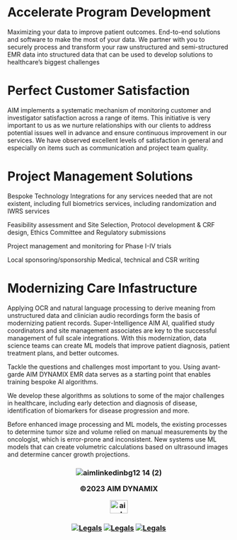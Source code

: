 # Accelerate Program Development

Maximizing your data to improve patient outcomes. End-to-end solutions and software to make the most of your data. We partner with you to securely process and transform your raw unstructured and semi-structured EMR data into structured data that can be used to develop solutions to healthcare’s biggest challenges

# Perfect Customer Satisfaction

AIM implements a systematic mechanism of monitoring customer and investigator satisfaction across a range of items. This initiative is very important to us as we nurture relationships with our clients to address potential issues well in advance and ensure continuous improvement in our services. We have observed excellent levels of satisfaction in general and especially on items such as communication and project team quality.

# Project Management Solutions 

Bespoke Technology Integrations for any services needed that are not existent, including full biometrics services, including randomization and IWRS services

Feasibility assessment and Site Selection, Protocol development & CRF design, Ethics Committee and Regulatory submissions

Project management and monitoring for Phase I-IV trials

Local sponsoring/sponsorship Medical, technical and CSR writing

# Modernizing Care Infastructure

Applying OCR and natural language processing to derive meaning from unstructured data and clinician audio recordings form the basis of modernizing patient records. Super-Intelligence AIM AI, qualified study coordinators and site management associates are key to the successful management of full scale integrations. With this modernization, data science teams can create ML models that improve patient diagnosis, patient treatment plans, and better outcomes.

Tackle the questions and challenges most important to you. Using avant-garde AIM DYNAMIX EMR data serves as a starting point that enables training bespoke AI algorithms.

We develop these algorithms as solutions to some of the major challenges in healthcare, including early detection and diagnosis of disease, identification of biomarkers for disease progression and more.

Before enhanced image processing and ML models, the existing processes to determine tumor size and volume relied on manual measurements by the oncologist, which is error-prone and inconsistent. New systems use ML models that can create volumetric calculations based on ultrasound images and determine cancer growth projections.
 
 <h3 align="middle">
  
![aimlinkedinbg12 14 (2)](https://user-images.githubusercontent.com/119469038/209342013-ad59d147-7591-4a96-8714-495374bf51ad.png)

©2023 AIM DYNAMIX 



<a href="https://linkedin.com/company/aimdmx/" target="blank"><img align="center" src="https://raw.githubusercontent.com/rahuldkjain/github-profile-readme-generator/master/src/images/icons/Social/linked-in-alt.svg" alt="aimdynamix" height="30" width="40" /></a>



 <h3 align="middle">


<a href='https://leightonavantgardehaus.github.io/' target="_blank"><img alt='Legals' src='https://img.shields.io/badge/Privacy_Policy-100000?style=for-the-badge&logo=Legals&logoColor=white&labelColor=14fecc&color=14fecc'/></a>
<a href='https://leightonavantgardehaus.github.io/' target="_blank"><img alt='Legals' src='https://img.shields.io/badge/Terms_and_conditions-100000?style=for-the-badge&logo=Legals&logoColor=white&labelColor=14fecc&color=14fecc'/></a>
<a href='https://leightonavantgardehaus.github.io/' target="_blank"><img alt='Legals' src='https://img.shields.io/badge/Accessibility-100000?style=for-the-badge&logo=Legals&logoColor=white&labelColor=14fecc&color=14fecc'/></a>
